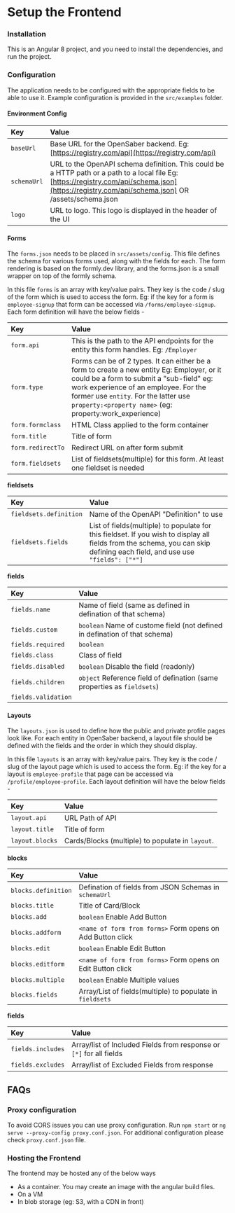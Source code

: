 # Setup the Frontend

### Installation

This is an Angular 8 project, and you need to install the dependencies, and run the project.

### Configuration

The application needs to be configured with the appropriate fields to be able to use it. Example configuration is provided in the `src/examples` folder.

#### Environment Config

| Key | Value |
| :--- | :--- |
| `baseUrl` | Base URL for the OpenSaber backend. Eg: [https://registry.com/api](https://registry.com/api) |
| `schemaUrl` | URL to the OpenAPI schema definition. This could be a HTTP path or a path to a local file Eg: [https://registry.com/api/schema.json](https://registry.com/api/schema.json) OR /assets/schema.json |
| `logo` | URL to logo. This logo is displayed in the header of the UI |

#### Forms

The `forms.json` needs to be placed in `src/assets/config`. This file defines the schema for various forms used, along with the fields for each. The form rendering is based on the formly.dev library, and the forms.json is a small wrapper on top of the formly schema.

In this file `forms` is an array with key/value pairs. They key is the code / slug of the form which is used to access the form. Eg: if the key for a form is `employee-signup` that form can be accessed via `/forms/employee-signup`. Each form definition will have the below fields -

| Key | Value |
| :--- | :--- |
| `form.api` | This is the path to the API endpoints for the entity this form handles. Eg: `/Employer` |
| `form.type` | Forms can be of 2 types. It can either be a form to create a new entity Eg: Employer, or it could be a form to submit a "sub-field" eg: work experience of an employee. For the former use `entity`. For the latter use `property:<property name>` \(eg: property:work\_experience\) |
| `form.formclass` | HTML Class applied to the form container |
| `form.title` | Title of form |
| `form.redirectTo` | Redirect URL on after form submit |
| `form.fieldsets` | List of fieldsets\(multiple\) for this form. At least one fieldset is needed |

**fieldsets**

| Key | Value |
| :--- | :--- |
| `fieldsets.definition` | Name of the OpenAPI "Definition" to use |
| `fieldsets.fields` | List of fields\(multiple\) to populate for this fieldset. If you wish to display all fields from the schema, you can skip defining each field, and use use `"fields": ["*"]` |

**fields**

| Key | Value |
| :--- | :--- |
| `fields.name` | Name of field \(same as defined in defination of that schema\) |
| `fields.custom` | `boolean` Name of custome field \(not defined in defination of that schema\) |
| `fields.required` | `boolean` |
| `fields.class` | Class of field |
| `fields.disabled` | `boolean` Disable the field \(readonly\) |
| `fields.children` | `object` Reference field of defination \(same properties as `fieldsets`\) |
| `fields.validation` |  |

#### Layouts

The `layouts.json` is used to define how the public and private profile pages look like. For each entity in OpenSaber backend, a layout file should be defined with the fields and the order in which they should display.

In this file `layouts` is an array with key/value pairs. They key is the code / slug of the layout page which is used to access the form. Eg: if the key for a layout is `employee-profile` that page can be accessed via `/profile/employee-profile`. Each layout definition will have the below fields -

| Key | Value |
| :--- | :--- |
| `layout.api` | URL Path of API |
| `layout.title` | Title of form |
| `layout.blocks` | Cards/Blocks \(multiple\) to populate in `layout`. |

**blocks**

| Key | Value |
| :--- | :--- |
| `blocks.definition` | Defination of fields from JSON Schemas in `schemaUrl` |
| `blocks.title` | Title of Card/Block |
| `blocks.add` | `boolean` Enable Add Button |
| `blocks.addform` | `<name of form from forms>` Form opens on Add Button click |
| `blocks.edit` | `boolean` Enable Edit Button |
| `blocks.editform` | `<name of form from forms>` Form opens on Edit Button click |
| `blocks.multiple` | `boolean` Enable Multiple values |
| `blocks.fields` | Array/List of fields\(multiple\) to populate in `fieldsets` |

**fields**

| Key | Value |
| :--- | :--- |
| `fields.includes` | Array/list of Included Fields from response or `[*]` for all fields |
| `fields.excludes` | Array/list of Excluded Fields from response |

## FAQs

### Proxy configuration

To avoid CORS issues you can use proxy configuration. Run `npm start` or `ng serve --proxy-config proxy.conf.json`. For additional configuration please check `proxy.conf.json` file.

### Hosting the Frontend

The frontend may be hosted any of the below ways

* As a container. You may create an image with the angular build files. 
* On a VM
* In blob storage \(eg: S3, with a CDN in front\)

